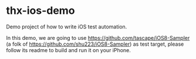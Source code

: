 # thx-ios-demo
Demo project of how to write iOS test automation.  
  
In this demo, we are going to use https://github.com/tascape/iOS8-Sampler (a folk of https://github.com/shu223/iOS8-Sampler) as test target, please follow its readme to build and run it on your iPhone.
